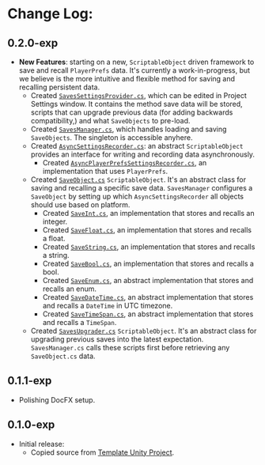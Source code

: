 # Change Log:

## 0.2.0-exp

- **New Features**: starting on a new, `ScriptableObject` driven framework to save and recall `PlayerPrefs` data.  It's currently a work-in-progress, but we believe is the more intuitive and flexible method for saving and recalling persistent data.
    - Created [`SavesSettingsProvider.cs`](/Editor/SavesSettingsProvider.cs), which can be edited in Project Settings window.  It contains the method save data will be stored, scripts that can upgrade previous data (for adding backwards compatibility,) and what `SaveObjects` to pre-load.
    - Created [`SavesManager.cs`](/Runtime/SavesManager.cs), which handles loading and saving `SaveObjects`.  The singleton is accessible anyhere.
    - Created [`AsyncSettingsRecorder.cs`](/Runtime/AsyncSettingsRecorder/AsyncSettingsRecorder.cs): an abstract `ScriptableObject` provides an interface for writing and recording data asynchronously.
        - Created [`AsyncPlayerPrefsSettingsRecorder.cs`](/Runtime/AsyncSettingsRecorder/AsyncPlayerPrefsSettingsRecorder.cs), an implementation that uses `PlayerPrefs`.
    - Created [`SaveObject.cs`](/Runtime/SaveObjects/SaveObject.cs) `ScriptableObject`.  It's an abstract class for saving and recalling a specific save data.  `SavesManager` configures a `SaveObject` by setting up which `AsyncSettingsRecorder` all objects should use based on platform.
        - Created [`SaveInt.cs`](/Runtime/SaveObjects/SaveInt.cs), an implementation that stores and recalls an integer.
        - Created [`SaveFloat.cs`](/Runtime/SaveObjects/SaveFloat.cs), an implementation that stores and recalls a float.
        - Created [`SaveString.cs`](/Runtime/SaveObjects/SaveString.cs), an implementation that stores and recalls a string.
        - Created [`SaveBool.cs`](/Runtime/SaveObjects/SaveBool.cs), an implementation that stores and recalls a bool.
        - Created [`SaveEnum.cs`](/Runtime/SaveObjects/SaveEnum.cs), an abstract implementation that stores and recalls an enum.
        - Created [`SaveDateTime.cs`](/Runtime/SaveObjects/SaveDateTime.cs), an abstract implementation that stores and recalls a `DateTime` in UTC timezone.
        - Created [`SaveTimeSpan.cs`](/Runtime/SaveObjects/SaveTimeSpan.cs), an abstract implementation that stores and recalls a `TimeSpan`.
    - Created [`SavesUpgrader.cs`](/Runtime/SavesUpgrader/SavesUpgrader.cs) `ScriptableObject`.  It's an abstract class for upgrading previous saves into the latest expectation.  `SavesManager.cs` calls these scripts first before retrieving any `SaveObject.cs` data.

## 0.1.1-exp

- Polishing DocFX setup.

## 0.1.0-exp

- Initial release:
    - Copied source from [Template Unity Project](https://github.com/OmiyaGames/template-unity-project).
